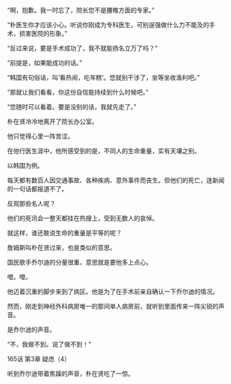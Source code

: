 “啊，抱歉。我一时忘了，院长您不是腰椎方面的专家。”

“朴医生你才应该小心。听说你刚成为专科医生，可别逞强做什么力不能及的手术，损害医院的形象。”

“反过来说，要是手术成功了，我不就能扬名立万了吗？”

“前提是，如果能成功的话。”

“韩国有句俗话，叫‘看热闹，吃年糕’。您就别干涉了，坐等坐收渔利吧。”

“那就让我们看看，你这份自信能持续到什么时候吧。”

“您随时可以看着。要是没别的话，我就先走了。”

朴在贤冷冷地离开了院长办公室。

他只觉得心里一阵苦涩。

在他行医生涯中，他所感受到的是，不同人的生命重量，实有天壤之别。

以韩国为例。

每天都有数百人因交通事故、各种疾病、意外事件而丧生。但他们的死亡，连新闻的一句话都报道不了。

反观那些名人呢？

他们的死讯会一整天都挂在热搜上，受到无数人的哀悼。

就这样，谁还敢说生命的重量是平等的呢？

詹姆斯叫朴在贤过来，也是类似的意思。

国民歌手乔尔迪的分量很重，意思就是要他多上点心。

噔。噔。

他迈着沉重的脚步来到了病区。他是为了在手术前亲自确认一下乔尔迪的情况。

然而，刚走到神经外科病房唯一的那间单人病房前，就听到里面传来一阵尖锐的声音。

是乔尔迪的声音。

“不，我做不到。说了做不到！”

165话 第3章 疑虑（4）

听到乔尔迪带着焦躁的声音，朴在贤吃了一惊。